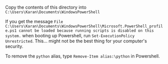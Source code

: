 Copy the contents of this directory into `C:\Users\Karan\Documents\WindowsPowerShell`

If you get the message `File C:\Users\Karan\Documents\WindowsPowerShell\Microsoft.PowerShell_profile.ps1 cannot be loaded because running scripts is disabled on this system.` when booting up Powershell, run `Set-ExecutionPolicy Unrestricted`. This... might not be the best thing for your computer's security.

To remove the `python` alias, type `Remove-Item alias:\python` in Powershell.
